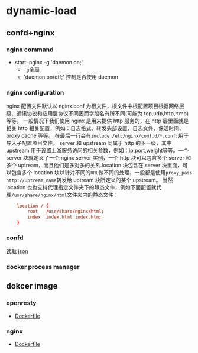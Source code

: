 # dynamic-load

## confd+nginx

### nginx command

- start: nginx -g 'daemon on;'
  - `-g`全局
  - 'daemon on/off;' 控制是否使用 daemon

### nginx configuration

nginx 配置文件默认以 nginx.conf 为根文件，根文件中根配置项目根据网络层级、通讯协议和应用层协议不同因而字段名有所不同(可能为 tcp,udp,http,rtmp)等等。
一般情况下我们使用 nginx 是用来提供 http 服务的，在 http 层里面就是相关 http 相关配置，例如：日志格式、转发头部设置、日志文件、保活时间、proxy cache 等等。
在最后一行会有`include /etc/nginx/conf.d/*.conf;`用于导入子配置项目文件。
server 和 upstream 同属于 http 的下一级，其中 upstream 用于设置上游服务访问的相关参数，例如：ip,port,weight等等。一个 server 块就定义了一个 nginx server 实例，一个 http 块可以包含多个 server 和多个 uptream，而且他们是多对多的关系.location 块包含在 server 块里面，可以包含多个 location 块以针对不同的`URL`做不同的处理，一般都是使用`proxy_pass http://uptream_name`转发给 uptream 块所定义的某个 upstream。
当然 location 也也支持代理指定文件夹下的静态文件，例如下面配置就代理`/usr/share/nginx/html`文件夹内的静态文件：

```conf
    location / {
        root   /usr/share/nginx/html;
        index  index.html index.htm;
    }
```

### confd

[读取 json](https://github.com/kelseyhightower/confd/blob/master/docs/templates.md#complex-example)

### docker process manager

## dokcer image

### openresty

- [Dockerfile](https://github.com/openresty/docker-openresty)

### nginx

- [Dockerfile](https://github.com/nginxinc/docker-nginx)
